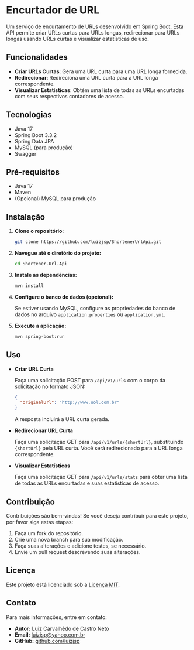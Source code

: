 # Encurtador de URL

Um serviço de encurtamento de URLs desenvolvido em Spring Boot. Esta API permite criar URLs curtas para URLs longas, redirecionar para URLs longas usando URLs curtas e visualizar estatísticas de uso.

## Funcionalidades

- **Criar URLs Curtas**: Gera uma URL curta para uma URL longa fornecida.
- **Redirecionar**: Redireciona uma URL curta para a URL longa correspondente.
- **Visualizar Estatísticas**: Obtém uma lista de todas as URLs encurtadas com seus respectivos contadores de acesso.

## Tecnologias

- Java 17
- Spring Boot 3.3.2
- Spring Data JPA
- MySQL (para produção)
- Swagger

## Pré-requisitos

- Java 17
- Maven
- (Opcional) MySQL para produção

## Instalação

1. **Clone o repositório:**

    ```bash
    git clone https://github.com/luizjsp/ShortenerUrlApi.git
    ```

2. **Navegue até o diretório do projeto:**

    ```bash
    cd Shortener-Url-Api
    ```

3. **Instale as dependências:**

    ```bash
    mvn install
    ```

4. **Configure o banco de dados (opcional):**

    Se estiver usando MySQL, configure as propriedades do banco de dados no arquivo `application.properties` ou `application.yml`.

5. **Execute a aplicação:**

    ```bash
    mvn spring-boot:run
    ```

## Uso

- **Criar URL Curta**

    Faça uma solicitação POST para `/api/v1/urls` com o corpo da solicitação no formato JSON:

    ```json
    {
      "originalUrl": "http://www.uol.com.br"
    }
    ```

    A resposta incluirá a URL curta gerada.

- **Redirecionar URL Curta**

    Faça uma solicitação GET para `/api/v1/urls/{shortUrl}`, substituindo `{shortUrl}` pela URL curta. Você será redirecionado para a URL longa correspondente.

- **Visualizar Estatísticas**

    Faça uma solicitação GET para `/api/v1/urls/stats` para obter uma lista de todas as URLs encurtadas e suas estatísticas de acesso.

## Contribuição

Contribuições são bem-vindas! Se você deseja contribuir para este projeto, por favor siga estas etapas:

1. Faça um fork do repositório.
2. Crie uma nova branch para sua modificação.
3. Faça suas alterações e adicione testes, se necessário.
4. Envie um pull request descrevendo suas alterações.

## Licença

Este projeto está licenciado sob a [Licença MIT](LICENSE).

## Contato

Para mais informações, entre em contato:

- **Autor:** Luiz Carvalhêdo de Castro Neto
- **Email:** luizjsp@yahoo.com.br
- **GitHub:** [github.com/luizjsp](https://github.com/luizjsp)
